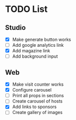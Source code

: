 TODO List
==========
## Studio
- [x] Make generate button works
- [ ] Add google analytics link
- [x] Add magazine link
- [ ] Add background input

## Web
- [x] Make visit counter works
- [x] Configure carousel
- [ ] Print all props in sections
- [ ] Create carousel of hosts
- [x] Add links to sponsors
- [ ] Create gallery of images